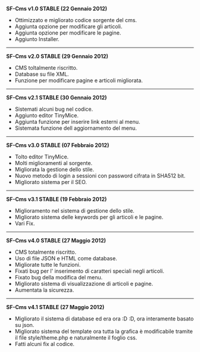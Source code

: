 **SF-Cms v1.0 STABLE (22 Gennaio 2012)**

- Ottimizzato e migliorato codice sorgente del cms.
- Aggiunta opzione per modificare gli articoli.
- Aggiunta opzione per modificare le pagine.
- Aggiunto Installer.

----------

**SF-Cms v2.0 STABLE (29 Gennaio 2012)**

- CMS toltalmente riscritto.
- Database su file XML.
- Funzione per modificare pagine e articoli migliorata.

----------

**SF-Cms v2.1 STABLE (30 Gennaio 2012)**

- Sistemati alcuni bug nel codice.
- Aggiunto editor TinyMice.
- Aggiunta funzione per inserire link esterni al menu.
- Sistemata funzione dell aggiornamento del menu.

----------

**SF-Cms v3.0 STABLE (07 Febbraio 2012)**

- Tolto editor TinyMice.
- Molti miglioramenti al sorgente.
- Migliorata la gestione dello stile.
- Nuovo metodo di login a sessioni con password cifrata in SHA512 bit.
- Migliorato sistema per il SEO.

----------

**SF-Cms v3.1 STABLE (19 Febbraio 2012)**

- Miglioramento nel sistema di gestione dello stile.
- Migliorato sistema delle keywords per gli articoli e le pagine.
- Vari Fix.

----------

**SF-Cms v4.0 STABLE (27 Maggio 2012)**

- CMS totalmente riscritto.
- Uso di file JSON e HTML come database.
- Migliorate tutte le funzioni.
- Fixati bug per l' inserimento di caratteri speciali negli articoli.
- Fixato bug della modifica del menu.
- Migliorato sistema di visualizzazione di articoli e pagine.
- Aumentata la sicurezza.

----------

**SF-Cms v4.1 STABLE (27 Maggio 2012)**

- Migliorato il sistema di database ed era ora :D :D, ora interamente basato su json.
- Migliorato sistema del template ora tutta la grafica è modificabile tramite il file style/theme.php e naturalmente il foglio css.
- Fatti alcuni fix al codice.
